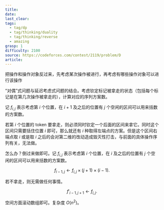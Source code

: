 ```yaml
---
title: 
date: 
last_clear: 
tags:
  - tag/dp
  - tag/thinking/duality
  - tag/thinking/reverse
  - amazing
grasp: 1
difficulty: 2100
source: https://codeforces.com/contest/2119/problem/D
article:
---
```

把操作和操作对象反过来，先考虑某次操作被进行，再考虑有哪些操作对象可以进行该操作


“对偶”式问题与延迟考虑式问题的结合。考虑钦定标记被拿走的状态（包括每个标记是在第几次操作被拿走的），计算对应的序列方案数。

记 $f_{i,j}$ 表示考虑第 $i$ 个位置，在 $i+1$ 及之后的位置有 $j$ 个空闲的区间可以用来括数的方案数。

若第 $i$ 个位置的 token 要拿走，则必须同时钦定一个后面的区间来拿它。同时这个区间只需要括住位置 $i$ 即可，那么就还有 $i$ 种取得左端点的方案。但是这个区间右端点取 $i$ 或是取 $i$ 之后的会对第二维的改动造成毁灭性打击，与前面的具体操作序列有关，无法做。

怎么办？倒过来做即可。记 $f_{i,j}$ 表示考虑第 $i$ 个位置，在 $i$ 及之后的位置有 $j$ 个空闲的区间可以用来括数的方案数。

$$
f_{i-1,j} \leftarrow f_{i,j} \times (j+1) \times (i-1).
$$

若不拿走，则无需做任何事情。

$$
f'_{i-1,j+1} \leftarrow f_{i,j}.
$$

空间方面滚动数组即可。复杂度 $O(n^2)$。
